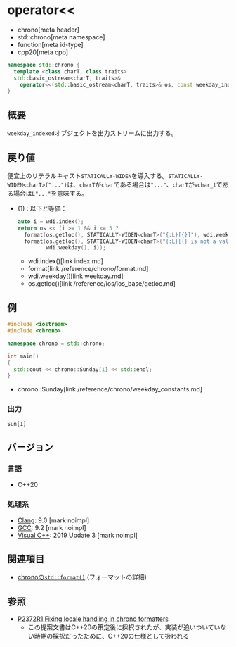 # operator<<
* chrono[meta header]
* std::chrono[meta namespace]
* function[meta id-type]
* cpp20[meta cpp]

```cpp
namespace std::chrono {
  template <class charT, class traits>
  std::basic_ostream<charT, traits>&
    operator<<(std::basic_ostream<charT, traits>& os, const weekday_indexed& wdi); // (1) C++20
}
```

## 概要
`weekday_indexed`オブジェクトを出力ストリームに出力する。


## 戻り値
便宜上のリテラルキャスト`STATICALLY-WIDEN`を導入する。`STATICALLY-WIDEN<charT>("...")`は、`charT`が`char`である場合は`"..."`、`charT`が`wchar_t`である場合は`L"..."`を意味する。

- (1) : 以下と等価：
    ```cpp
    auto i = wdi.index();
    return os << (i >= 1 && i <= 5 ?
      format(os.getloc(), STATICALLY-WIDEN<charT>("{:L}[{}]"), wdi.weekday(), i) :
      format(os.getloc(), STATICALLY-WIDEN<charT>("{:L}[{} is not a valid index]"),
             wdi.weekday(), i));
    ```
    * wdi.index()[link index.md]
    * format[link /reference/chrono/format.md]
    * wdi.weekday()[link weekday.md]
    * os.getloc()[link /reference/ios/ios_base/getloc.md]


## 例
```cpp example
#include <iostream>
#include <chrono>

namespace chrono = std::chrono;

int main()
{
  std::cout << chrono::Sunday[1] << std::endl;
}
```
* chrono::Sunday[link /reference/chrono/weekday_constants.md]

### 出力
```
Sun[1]
```

## バージョン
### 言語
- C++20

### 処理系
- [Clang](/implementation.md#clang): 9.0 [mark noimpl]
- [GCC](/implementation.md#gcc): 9.2 [mark noimpl]
- [Visual C++](/implementation.md#visual_cpp): 2019 Update 3 [mark noimpl]


## 関連項目
- [chronoの`std::format()`](/reference/chrono/format.md) (フォーマットの詳細)


## 参照
- [P2372R1 Fixing locale handling in chrono formatters](http://www.open-std.org/jtc1/sc22/wg21/docs/papers/2021/p2372r1.html)
    - この提案文書はC++20の策定後に採択されたが、実装が追いついていない時期の採択だったために、C++20の仕様として扱われる
